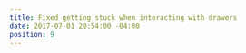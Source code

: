 ```yaml
---
title: Fixed getting stuck when interacting with drawers
date: 2017-07-01 20:54:00 -04:00
position: 9
---
```


